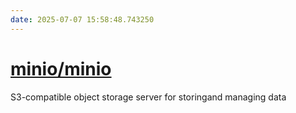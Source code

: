 ```yaml
---
date: 2025-07-07 15:58:48.743250
---
```


# [minio/minio](https://github.com/minio/minio)

S3-compatible object storage server for storingand managing data